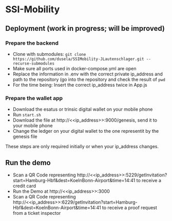 # SSI-Mobility

## Deployment (work in progress; will be improved)

### Prepare the backend
- Clone with submodules: ```git clone https://github.com/dusela/SSIMobility-JLautenschlager.git --recurse-submodules```
- Make sure all ports used in docker-compose.yml are open
- Replace the information in .env with the correct private ip_address and path to the repository (go into the repository and check the result of ```pwd```
- For the time being: Insert the correct ip_address twice in App.js

### Prepare the wallet app
- Download the esatus or trinsic digital wallet on your mobile phone
- Run ```start.sh```
- Download the file at http://<<ip_address>>:9000/genesis, send it to your mobile phone
- Change the ledger on your digital wallet to the one representit by the genesis file

These steps are only required initially or when your ip_address changes. 

## Run the demo
- Scan a QR Code representing http://<<ip_address>>:5229/getInvitation?start=Hamburg-Hbf\&dest=KoelnBonn-Airport\&time=14:41 to receive a credit card
- Run the Demo at http://<<ip_address>>:3000
- Scan a QR Code representing http://<<ip_address>>:6229/getInvitation?start=Hamburg-Hbf\&dest=KoelnBonn-Airport\&time=14:41 to receive a proof request from a ticket inspector
